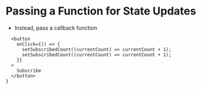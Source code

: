 # Passing a Function for State Updates

* Instead, pass a callback function
```
  <button
    onClick={() => {
      setSubscribedCount((currentCount) => currentCount + 1);
      setSubscribedCount((currentCount) => currentCount + 1);
    }}
  >
    Subscribe
  </button>
}
```